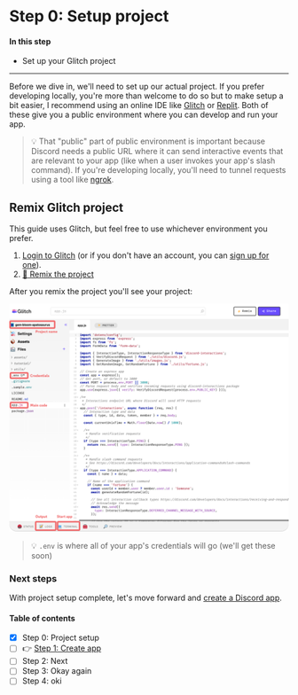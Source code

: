 # Step 0: Setup project

#### In this step
- Set up your Glitch project

---

Before we dive in, we'll need to set up our actual project. If you prefer developing locally, you're more than welcome to do so but to make setup a bit easier, I recommend using an online IDE like [Glitch](https://glitch.com) or [Replit](https://replit.com). Both of these give you a public environment where you can develop and run your app.

> 💡 That "public" part of public environment is important because Discord needs a public URL where it can send interactive events that are relevant to your app (like when a user invokes your app's slash command). If you're developing locally, you'll need to tunnel requests using a tool like [ngrok](https://ngrok.com/).

## Remix Glitch project

This guide uses Glitch, but feel free to use whichever environment you prefer.

1. [Login to Glitch](https://glitch.com/signin) (or if you don't have an account, you can [sign up for one](https://glitch.com/signup)).
2. [🎏 Remix the project](https://glitch.com/edit/#!/import/git?url=https://github.com/shaydewael/discord-app-workshop.git)

After you remix the project you'll see your project:

![Demo of app](/assets/glitch-screenshot.png?raw=true)

> 💡 `.env` is where all of your app's credentials will go (we'll get these soon)

### Next steps

With project setup complete, let's move forward and [create a Discord app](1-create-app.md).

#### Table of contents

- [x] Step 0: Project setup
- [ ] 👉 [Step 1: Create app](1-create-app.md)
- [ ] Step 2: Next
- [ ] Step 3: Okay again
- [ ] Step 4: oki